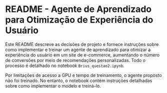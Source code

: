 # README - Agente de Aprendizado para Otimização de Experiência do Usuário

Este README descreve as decisões de projeto e fornece instruções sobre como implementar e treinar um agente de aprendizado para otimizar a experiência do usuário em um site de e-commerce, aumentando o número de conversões por meio de recomendações personalizadas. Todo o processo é detalhado no notebook `Brius_questao2.ipynb`.

Por limitações de acesso a GPU e tempo de treinamento, o agente proposto não foi treinado. No entanto, o notebook contém instruções detalhadas sobre como implementar o modelo e treiná-lo.